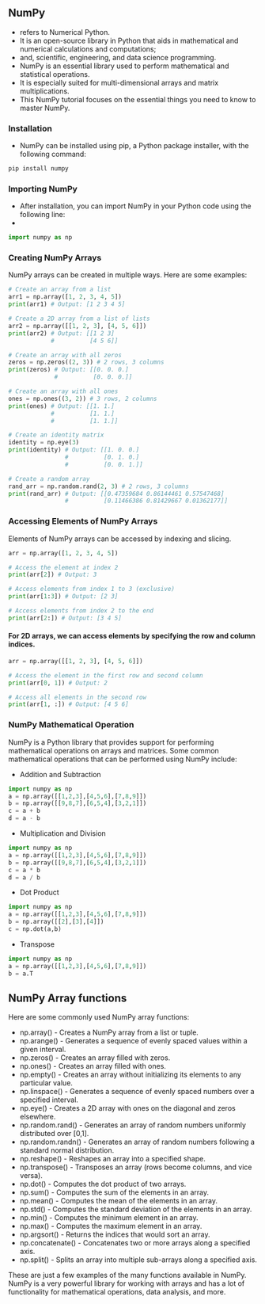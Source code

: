  ## NumPy 
 - refers to Numerical Python. 
 - It is an open-source library in Python that aids in mathematical and numerical calculations and computations; 
 - and, scientific, engineering, and data science programming. 
 - NumPy is an essential library used to perform mathematical and statistical operations.
 - It is especially suited for multi-dimensional arrays and matrix multiplications.
 -  This NumPy tutorial focuses on the essential things you need to know to master NumPy.
 
 ### Installation
   - NumPy can be installed using pip, a Python package installer, with the following command:
   
   ```Python
   pip install numpy

   ```
### Importing NumPy
- After installation, you can import NumPy in your Python code using the following line:
-
```python
import numpy as np

```

### Creating NumPy Arrays
NumPy arrays can be created in multiple ways. Here are some examples:

```python
# Create an array from a list
arr1 = np.array([1, 2, 3, 4, 5])
print(arr1) # Output: [1 2 3 4 5]

# Create a 2D array from a list of lists
arr2 = np.array([[1, 2, 3], [4, 5, 6]])
print(arr2) # Output: [[1 2 3]
            #          [4 5 6]]

# Create an array with all zeros
zeros = np.zeros((2, 3)) # 2 rows, 3 columns
print(zeros) # Output: [[0. 0. 0.]
             #          [0. 0. 0.]]

# Create an array with all ones
ones = np.ones((3, 2)) # 3 rows, 2 columns
print(ones) # Output: [[1. 1.]
            #          [1. 1.]
            #          [1. 1.]]

# Create an identity matrix
identity = np.eye(3)
print(identity) # Output: [[1. 0. 0.]
                #          [0. 1. 0.]
                #          [0. 0. 1.]]

# Create a random array
rand_arr = np.random.rand(2, 3) # 2 rows, 3 columns
print(rand_arr) # Output: [[0.47359684 0.86144461 0.57547468]
                #          [0.11466386 0.81429667 0.01362177]]

```

### Accessing Elements of NumPy Arrays
Elements of NumPy arrays can be accessed by indexing and slicing.
```python
arr = np.array([1, 2, 3, 4, 5])

# Access the element at index 2
print(arr[2]) # Output: 3

# Access elements from index 1 to 3 (exclusive)
print(arr[1:3]) # Output: [2 3]

# Access elements from index 2 to the end
print(arr[2:]) # Output: [3 4 5]

```

#### For 2D arrays, we can access elements by specifying the row and column indices.
```python
arr = np.array([[1, 2, 3], [4, 5, 6]])

# Access the element in the first row and second column
print(arr[0, 1]) # Output: 2

# Access all elements in the second row
print(arr[1, :]) # Output: [4 5 6]

```
### NumPy Mathematical Operation
NumPy is a Python library that provides support for performing mathematical operations on arrays and matrices. Some common mathematical operations that can be performed using NumPy include:

- Addition and Subtraction
```python
import numpy as np
a = np.array([[1,2,3],[4,5,6],[7,8,9]])
b = np.array([[9,8,7],[6,5,4],[3,2,1]])
c = a + b
d = a - b
```
- Multiplication and Division
```python
import numpy as np
a = np.array([[1,2,3],[4,5,6],[7,8,9]])
b = np.array([[9,8,7],[6,5,4],[3,2,1]])
c = a * b
d = a / b
```
- Dot Product
```python
import numpy as np
a = np.array([[1,2,3],[4,5,6],[7,8,9]])
b = np.array([[2],[3],[4]])
c = np.dot(a,b)

```
- Transpose
```python
import numpy as np
a = np.array([[1,2,3],[4,5,6],[7,8,9]])
b = a.T

```

## NumPy Array functions
Here are some commonly used NumPy array functions:
- np.array() - Creates a NumPy array from a list or tuple.
- np.arange() - Generates a sequence of evenly spaced values within a given interval.
- np.zeros() - Creates an array filled with zeros.
- np.ones() - Creates an array filled with ones.
- np.empty() - Creates an array without initializing its elements to any particular value.
-  np.linspace() - Generates a sequence of evenly spaced numbers over a specified interval.
-  np.eye() - Creates a 2D array with ones on the diagonal and zeros elsewhere.
-  np.random.rand() - Generates an array of random numbers uniformly distributed over [0,1].
-  np.random.randn() - Generates an array of random numbers following a standard normal distribution.
-  np.reshape() - Reshapes an array into a specified shape.
-  np.transpose() - Transposes an array (rows become columns, and vice versa).
-  np.dot() - Computes the dot product of two arrays.
-  np.sum() - Computes the sum of the elements in an array.
-  np.mean() - Computes the mean of the elements in an array.
-  np.std() - Computes the standard deviation of the elements in an array.
-  np.min() - Computes the minimum element in an array.
-  np.max() - Computes the maximum element in an array.
-  np.argsort() - Returns the indices that would sort an array.
-  np.concatenate() - Concatenates two or more arrays along a specified axis.
-  np.split() - Splits an array into multiple sub-arrays along a specified axis.
 

These are just a few examples of the many functions available in NumPy. NumPy is a very powerful 
library for working with arrays and has a lot of functionality for mathematical operations, data analysis, and more.


